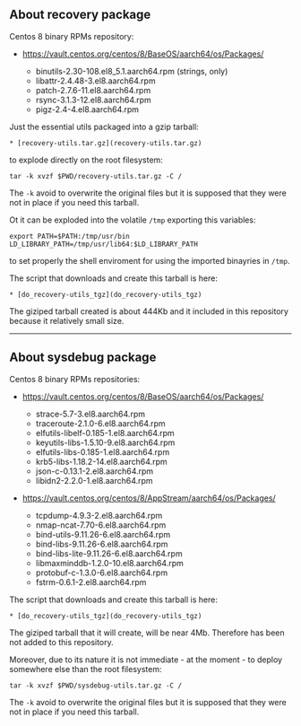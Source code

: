 ## About recovery package

Centos 8 binary RPMs repository:

* https://vault.centos.org/centos/8/BaseOS/aarch64/os/Packages/

	* binutils-2.30-108.el8_5.1.aarch64.rpm (strings, only)
    * libattr-2.4.48-3.el8.aarch64.rpm
    * patch-2.7.6-11.el8.aarch64.rpm
    * rsync-3.1.3-12.el8.aarch64.rpm
    * pigz-2.4-4.el8.aarch64.rpm

Just the essential utils packaged into a gzip tarball:

    * [recovery-utils.tar.gz](recovery-utils.tar.gz)

to explode directly on the root filesystem:

`tar -k xvzf $PWD/recovery-utils.tar.gz -C /` 

The `-k` avoid to overwrite the original files but it is supposed that they were not in place if you need this tarball.

Ot it can be exploded into the volatile `/tmp` exporting this variables:

```
export PATH=$PATH:/tmp/usr/bin LD_LIBRARY_PATH=/tmp/usr/lib64:$LD_LIBRARY_PATH
```

to set properly the shell enviroment for using the imported binayries in `/tmp`.

The script that downloads and create this tarball is here:

	* [do_recovery-utils_tgz](do_recovery-utils_tgz)
	
The giziped tarball created is about 444Kb and it included in this repository because it relatively small size.
 
---

## About sysdebug package

Centos 8 binary RPMs repositories:

* https://vault.centos.org/centos/8/BaseOS/aarch64/os/Packages/

	* strace-5.7-3.el8.aarch64.rpm
	* traceroute-2.1.0-6.el8.aarch64.rpm
	* elfutils-libelf-0.185-1.el8.aarch64.rpm
	* keyutils-libs-1.5.10-9.el8.aarch64.rpm
	* elfutils-libs-0.185-1.el8.aarch64.rpm
	* krb5-libs-1.18.2-14.el8.aarch64.rpm
	* json-c-0.13.1-2.el8.aarch64.rpm
	* libidn2-2.2.0-1.el8.aarch64.rpm

* https://vault.centos.org/centos/8/AppStream/aarch64/os/Packages/
	
	* tcpdump-4.9.3-2.el8.aarch64.rpm
	* nmap-ncat-7.70-6.el8.aarch64.rpm
	* bind-utils-9.11.26-6.el8.aarch64.rpm
	* bind-libs-9.11.26-6.el8.aarch64.rpm
	* bind-libs-lite-9.11.26-6.el8.aarch64.rpm
	* libmaxminddb-1.2.0-10.el8.aarch64.rpm
	* protobuf-c-1.3.0-6.el8.aarch64.rpm
	* fstrm-0.6.1-2.el8.aarch64.rpm

The script that downloads and create this tarball is here:

	* [do_recovery-utils_tgz](do_recovery-utils_tgz)
	
The giziped tarball that it will create, will be near 4Mb. Therefore has been not added to this repository.

Moreover, due to its nature it is not immediate - at the moment - to deploy somewhere else than the root filesystem:

`tar -k xvzf $PWD/sysdebug-utils.tar.gz -C /` 

The `-k` avoid to overwrite the original files but it is supposed that they were not in place if you need this tarball.

